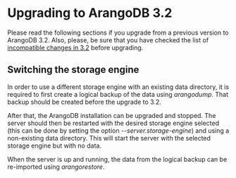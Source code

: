 Upgrading to ArangoDB 3.2
=========================

Please read the following sections if you upgrade from a previous
version to ArangoDB 3.2. Also, please, be sure that you have checked the list
of [incompatible changes in 3.2](../../ReleaseNotes/UpgradingChanges32.md) before
upgrading.

Switching the storage engine
----------------------------

In order to use a different storage engine with an existing data directory,
it is required to first create a logical backup of the data using *arangodump*.
That backup should be created before the upgrade to 3.2.

After that, the ArangoDB installation can be upgraded and stopped. The server
should then be restarted with the desired storage engine selected (this can be 
done by setting the option *--server.storage-engine*) and using a non-existing 
data directory. This will start the server with the selected storage engine
but with no data.

When the server is up and running, the data from the logical backup can be 
re-imported using *arangorestore*.
